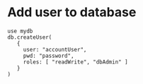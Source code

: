 # Add user to database

```
use mydb
db.createUser(
   {
     user: "accountUser",
     pwd: "password",
     roles: [ "readWrite", "dbAdmin" ]
   }
)
```
